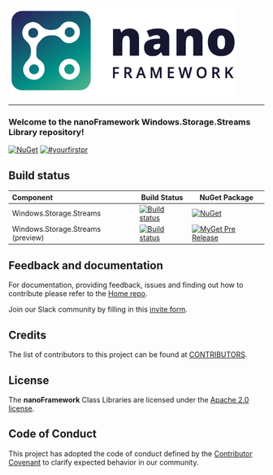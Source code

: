 ![nanoFramework logo](https://github.com/nanoframework/Home/blob/master/resources/logo/nanoFramework-repo-logo.png)

-----

### Welcome to the **nanoFramework** Windows.Storage.Streams Library repository!


[![NuGet](https://img.shields.io/nuget/dt/nanoFramework.Windows.Storage.Streams.Gpio.svg)]() [![#yourfirstpr](https://img.shields.io/badge/first--timers--only-friendly-blue.svg)](https://github.com/nanoframework/Home/blob/master/CONTRIBUTING.md)


## Build status

| Component | Build Status | NuGet Package |
|:-|---|---|
| Windows.Storage.Streams | [![Build status](https://ci.appveyor.com/api/projects/status/qlrp45glmyr6wru6?svg=true)](https://ci.appveyor.com/project/nfbot/lib-windows-storage-streams) | [![NuGet](https://img.shields.io/nuget/vpre/nanoFramework.Windows.Storage.Streams.svg)](https://www.nuget.org/packages/nanoFramework.Windows.Storage.Streams/)  |
| Windows.Storage.Streams (preview) | [![Build status](https://ci.appveyor.com/api/projects/status/qlrp45glmyr6wru6/branch/develop?svg=true)](https://ci.appveyor.com/project/nfbot/lib-windows-storage-streams/branch/develop) | [![MyGet Pre Release](https://img.shields.io/myget/nanoframework-dev/vpre/nanoFramework.Windows.Storage.Streams.svg)](https://www.myget.org/feed/nanoframework-dev/package/nuget/nanoFramework.Windows.Storage.Streams) |


## Feedback and documentation

For documentation, providing feedback, issues and finding out how to contribute please refer to the [Home repo](https://github.com/nanoframework/Home).

Join our Slack community by filling in this [invite form](https://nanoframework.wordpress.com/slack-invite-form/).


## Credits

The list of contributors to this project can be found at [CONTRIBUTORS](https://github.com/nanoframework/Home/blob/master/CONTRIBUTORS.md).


## License

The **nanoFramework** Class Libraries are licensed under the [Apache 2.0 license](http://www.apache.org/licenses/LICENSE-2.0).


## Code of Conduct
This project has adopted the code of conduct defined by the [Contributor Covenant](http://contributor-covenant.org/)
to clarify expected behavior in our community.

